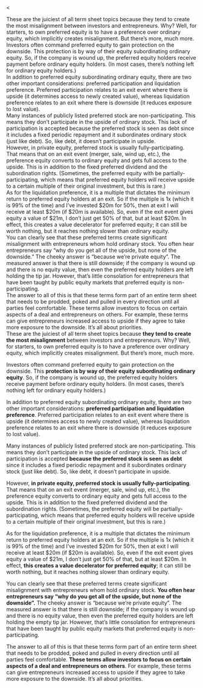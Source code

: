 <<p>These are the juiciest of all term sheet topics because they tend to create the most misalignment between investors and entrepreneurs. Why? Well, for starters, to own preferred equity is to have a preference over ordinary equity, which implicitly creates misalignment. But there&#8217;s more, much more.<br
/> Investors often command preferred equity to gain protection on the downside. This protection is by way of their equity subordinating ordinary equity. So, if the company is wound up, the preferred equity holders receive payment before ordinary equity holders. (In most cases, there&#8217;s nothing left for ordinary equity holders.)<br
/> In addition to preferred equity subordinating ordinary equity, there are two other important considerations: preferred participation and liquidation preference. Preferred participation relates to an exit event where there is upside (it determines access to newly created value), whereas liquidation preference relates to an exit where there is downside (it reduces exposure to lost value).<br
/> Many instances of publicly listed preferred stock are non-participating. This means they don&#8217;t participate in the upside of ordinary stock. This lack of participation is accepted because the preferred stock is seen as debt since it includes a fixed periodic repayment and it subordinates ordinary stock (just like debt). So, like debt, it doesn&#8217;t participate in upside.<br
/> However, in private equity, preferred stock is usually fully-participating. That means that on an exit event (merger, sale, wind up, etc.), the preference equity converts to ordinary equity and gets full access to the upside. This is in addition to the fixed preferred dividend and the subordination rights. (Sometimes, the preferred equity with be partially-participating, which means that preferred equity holders will receive upside to a certain multiple of their original investment, but this is rare.)<br
/> As for the liquidation preference, it is a multiple that dictates the minimum return to preferred equity holders at an exit. So if the multiple is 1x (which it is 99% of the time) and I&#8217;ve invested $20m for 50%, then at exit I will receive at least $20m (if $20m is available). So, even if the exit event gives equity a value of $21m, I don&#8217;t just get 50% of that, but at least $20m. In effect, this creates a value decelerator for preferred equity; it can still be worth nothing, but it reaches nothing slower than ordinary equity.<br
/> You can clearly see that these preferred terms create significant misalignment with entrepreneurs whom hold ordinary stock. You often hear entrepreneurs say &#8220;why do you get all of the upside, but none of the downside.&#8221; The cheeky answer is &#8220;because we&#8217;re private equity&#8221;. The measured answer is that there is still downside; if the company is wound up and there is no equity value, then even the preferred equity holders are left holding the tip jar. However, that&#8217;s little consolation for entrepreneurs that have been taught by public equity markets that preferred equity is non-participating.<br
/> The answer to all of this is that these terms form part of an entire term sheet that needs to be prodded, poked and pulled in every direction until all parties feel comfortable. These terms allow investors to focus on certain aspects of a deal and entrepreneurs on others. For example, these terms can give entrepreneurs increased access to upside if they agree to take more exposure to the downside. It&#8217;s all about priorities.<br
/> These are the juiciest of all term sheet topics because <strong>they tend to create the most misalignment</strong> between investors and entrepreneurs. Why? Well, for starters, to own preferred equity is to have a preference over ordinary equity, which implicitly creates misalignment. But there&#8217;s more, much more.</p><p>Investors often command preferred equity to gain protection on the downside. This <strong>protection is by way of their equity subordinating ordinary equity</strong>. So, if the company is wound up, the preferred equity holders receive payment before ordinary equity holders. (In most cases, there&#8217;s nothing left for ordinary equity holders.)</p><p>In addition to preferred equity subordinating ordinary equity, there are two other important considerations: <strong>preferred participation and liquidation preference</strong>. Preferred participation relates to an exit event where there is upside (it determines access to newly created value), whereas liquidation preference relates to an exit where there is downside (it reduces exposure to lost value).</p><p>Many instances of publicly listed preferred stock are non-participating. This means they don&#8217;t participate in the upside of ordinary stock. This lack of participation is accepted <strong>because the preferred stock is seen as debt</strong> since it includes a fixed periodic repayment and it subordinates ordinary stock (just like debt). So, like debt, it doesn&#8217;t participate in upside.</p><p>However, <strong>in private equity, preferred stock is usually fully-participating</strong>. That means that on an exit event (merger, sale, wind up, etc.), the preference equity converts to ordinary equity and gets full access to the upside. This is in addition to the fixed preferred dividend and the subordination rights. (Sometimes, the preferred equity will be partially-participating, which means that preferred equity holders will receive upside to a certain multiple of their original investment, but this is rare.)</p><p>As for the liquidation preference, it is a multiple that dictates the minimum return to preferred equity holders at an exit. So if the multiple is 1x (which it is 99% of the time) and I&#8217;ve invested $20m for 50%, then at exit I will receive at least $20m (if $20m is available). So, even if the exit event gives equity a value of $21m, I don&#8217;t just get 50% of that, but at least $20m. In effect,<strong> this creates a value decelerator for preferred equity</strong>; it can still be worth nothing, but it reaches nothing slower than ordinary equity.</p><p>You can clearly see that these preferred terms create significant misalignment with entrepreneurs whom hold ordinary stock. <strong>You often hear entrepreneurs say &#8220;why do you get all of the upside, but none of the downside&#8221;.</strong> The cheeky answer is &#8220;because we&#8217;re private equity&#8221;. The measured answer is that there is still downside; if the company is wound up and there is no equity value, then even the preferred equity holders are left holding the empty tip jar. However, that&#8217;s little consolation for entrepreneurs that have been taught by public equity markets that preferred equity is non-participating.</p><p>The answer to all of this is that these terms form part of an entire term sheet that needs to be prodded, poked and pulled in every direction until all parties feel comfortable. <strong>These terms allow investors to focus on certain aspects of a deal and entrepreneurs on others</strong>. For example, these terms can give entrepreneurs increased access to upside if they agree to take more exposure to the downside. It&#8217;s all about priorities.</p>
